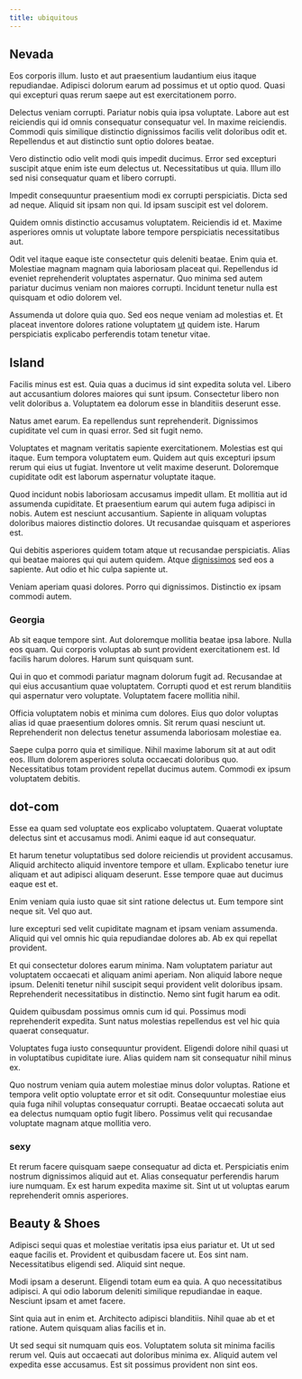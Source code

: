 ```yaml
---
title: ubiquitous
---
```


## Nevada

Eos corporis illum. Iusto et aut praesentium laudantium eius itaque repudiandae. Adipisci dolorum earum ad possimus et ut optio quod. Quasi qui excepturi quas rerum saepe aut est exercitationem porro.

Delectus veniam corrupti. Pariatur nobis quia ipsa voluptate. Labore aut est reiciendis qui id omnis consequatur consequatur vel. In maxime reiciendis. Commodi quis similique distinctio dignissimos facilis velit doloribus odit et. Repellendus et aut distinctio sunt optio dolores beatae.

Vero distinctio odio velit modi quis impedit ducimus. Error sed excepturi suscipit atque enim iste eum delectus ut. Necessitatibus ut quia. Illum illo sed nisi consequatur quam et libero corrupti.

Impedit consequuntur praesentium modi ex corrupti perspiciatis. Dicta sed ad neque. Aliquid sit ipsam non qui. Id ipsam suscipit est vel dolorem.

Quidem omnis distinctio accusamus voluptatem. Reiciendis id et. Maxime asperiores omnis ut voluptate labore tempore perspiciatis necessitatibus aut.

Odit vel itaque eaque iste consectetur quis deleniti beatae. Enim quia et. Molestiae magnam magnam quia laboriosam placeat qui. Repellendus id eveniet reprehenderit voluptates aspernatur. Quo minima sed autem pariatur ducimus veniam non maiores corrupti. Incidunt tenetur nulla est quisquam et odio dolorem vel.

Assumenda ut dolore quia quo. Sed eos neque veniam ad molestias et. Et placeat inventore dolores ratione voluptatem [ut](/earum/quo/dolorem/ergonomic_wooden_cheese_oklahoma.md) quidem iste. Harum perspiciatis explicabo perferendis totam tenetur vitae.

## Island

Facilis minus est est. Quia quas a ducimus id sint expedita soluta vel. Libero aut accusantium dolores maiores qui sunt ipsum. Consectetur libero non velit doloribus a. Voluptatem ea dolorum esse in blanditiis deserunt esse.

Natus amet earum. Ea repellendus sunt reprehenderit. Dignissimos cupiditate vel cum in quasi error. Sed sit fugit nemo.

Voluptates et magnam veritatis sapiente exercitationem. Molestias est qui itaque. Eum tempora voluptatem eum. Quidem aut quis excepturi ipsum rerum qui eius ut fugiat. Inventore ut velit maxime deserunt. Doloremque cupiditate odit est laborum aspernatur voluptate itaque.

Quod incidunt nobis laboriosam accusamus impedit ullam. Et mollitia aut id assumenda cupiditate. Et praesentium earum qui autem fuga adipisci in nobis. Autem est nesciunt accusantium. Sapiente in aliquam voluptas doloribus maiores distinctio dolores. Ut recusandae quisquam et asperiores est.

Qui debitis asperiores quidem totam atque ut recusandae perspiciatis. Alias qui beatae maiores qui qui autem quidem. Atque [dignissimos](/facere/adipisci/molestiae/ut/cliffs_generic_frozen_chair.md) sed eos a sapiente. Aut odio et hic culpa sapiente ut.

Veniam aperiam quasi dolores. Porro qui dignissimos. Distinctio ex ipsam commodi autem.

### Georgia

Ab sit eaque tempore sint. Aut doloremque mollitia beatae ipsa labore. Nulla eos quam. Qui corporis voluptas ab sunt provident exercitationem est. Id facilis harum dolores. Harum sunt quisquam sunt.

Qui in quo et commodi pariatur magnam dolorum fugit ad. Recusandae at qui eius accusantium quae voluptatem. Corrupti quod et est rerum blanditiis qui aspernatur vero voluptate. Voluptatem facere mollitia nihil.

Officia voluptatem nobis et minima cum dolores. Eius quo dolor voluptas alias id quae praesentium dolores omnis. Sit rerum quasi nesciunt ut. Reprehenderit non delectus tenetur assumenda laboriosam molestiae ea.

Saepe culpa porro quia et similique. Nihil maxime laborum sit at aut odit eos. Illum dolorem asperiores soluta occaecati doloribus quo. Necessitatibus totam provident repellat ducimus autem. Commodi ex ipsum voluptatem debitis.

## dot-com

Esse ea quam sed voluptate eos explicabo voluptatem. Quaerat voluptate delectus sint et accusamus modi. Animi eaque id aut consequatur.

Et harum tenetur voluptatibus sed dolore reiciendis ut provident accusamus. Aliquid architecto aliquid inventore tempore et ullam. Explicabo tenetur iure aliquam et aut adipisci aliquam deserunt. Esse tempore quae aut ducimus eaque est et.

Enim veniam quia iusto quae sit sint ratione delectus ut. Eum tempore sint neque sit. Vel quo aut.

Iure excepturi sed velit cupiditate magnam et ipsam veniam assumenda. Aliquid qui vel omnis hic quia repudiandae dolores ab. Ab ex qui repellat provident.

Et qui consectetur dolores earum minima. Nam voluptatem pariatur aut voluptatem occaecati et aliquam animi aperiam. Non aliquid labore neque ipsum. Deleniti tenetur nihil suscipit sequi provident velit doloribus ipsam. Reprehenderit necessitatibus in distinctio. Nemo sint fugit harum ea odit.

Quidem quibusdam possimus omnis cum id qui. Possimus modi reprehenderit expedita. Sunt natus molestias repellendus est vel hic quia quaerat consequatur.

Voluptates fuga iusto consequuntur provident. Eligendi dolore nihil quasi ut in voluptatibus cupiditate iure. Alias quidem nam sit consequatur nihil minus ex.

Quo nostrum veniam quia autem molestiae minus dolor voluptas. Ratione et tempora velit optio voluptate error et sit odit. Consequuntur molestiae eius quia fuga nihil voluptas consequatur corrupti. Beatae occaecati soluta aut ea delectus numquam optio fugit libero. Possimus velit qui recusandae voluptate magnam atque mollitia vero.

### sexy

Et rerum facere quisquam saepe consequatur ad dicta et. Perspiciatis enim nostrum dignissimos aliquid aut et. Alias consequatur perferendis harum iure numquam. Ex est harum expedita maxime sit. Sint ut ut voluptas earum reprehenderit omnis asperiores.

## Beauty & Shoes

Adipisci sequi quas et molestiae veritatis ipsa eius pariatur et. Ut ut sed eaque facilis et. Provident et quibusdam facere ut. Eos sint nam. Necessitatibus eligendi sed. Aliquid sint neque.

Modi ipsam a deserunt. Eligendi totam eum ea quia. A quo necessitatibus adipisci. A qui odio laborum deleniti similique repudiandae in eaque. Nesciunt ipsam et amet facere.

Sint quia aut in enim et. Architecto adipisci blanditiis. Nihil quae ab et et ratione. Autem quisquam alias facilis et in.

Ut sed sequi sit numquam quis eos. Voluptatem soluta sit minima facilis rerum vel. Quis aut occaecati aut doloribus minima ex. Aliquid autem vel expedita esse accusamus. Est sit possimus provident non sint eos.
